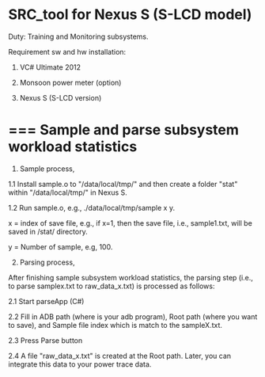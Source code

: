SRC_tool for Nexus S (S-LCD model)
========

Duty: Training and Monitoring subsystems.

Requirement sw and hw installation:

1) VC# Ultimate 2012

2) Monsoon power meter (option)

3) Nexus S (S-LCD version)

===
Sample and parse subsystem workload statistics
===

1. Sample process,

1.1 Install sample.o to "/data/local/tmp/" and then create a folder "stat" within "/data/local/tmp/" in Nexus S.

1.2 Run sample.o, e.g., ./data/local/tmp/sample x y.

x = index of save file, e.g., if x=1, then the save file, i.e., sample1.txt, will be saved in /stat/ directory.

y = Number of sample, e.g, 100.

2. Parsing process,

After finishing sample subsystem workload statistics, the parsing step (i.e., to parse samplex.txt to raw_data_x.txt) is processed as follows:

2.1 Start parseApp (C#)

2.2 Fill in ADB path (where is your adb program), Root path (where you want to save), and Sample file index which is match to the sampleX.txt.

2.3 Press Parse button

2.4 A file "raw_data_x.txt" is created at the Root path. Later, you can integrate this data to your power trace data.
